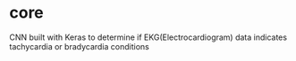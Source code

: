 # core
CNN built with Keras to determine if EKG(Electrocardiogram) data indicates tachycardia or bradycardia conditions
